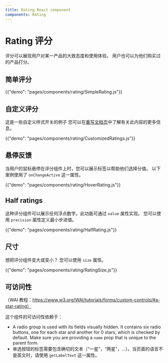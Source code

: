 ```yaml
---
title: Rating React component
components: Rating
---
```


# Rating 评分

<p class="description">评分可以展现用户对某一产品的大致态度和使用体验。 用户也可以为他们购买过的产品打分。</p>

## 简单评分

{{"demo": "pages/components/rating/SimpleRating.js"}}

## 自定义评分

这是一些自定义样式开关的例子 您可以在[重写文档页](/customization/components/)中了解有关此内容的更多信息。

{{"demo": "pages/components/rating/CustomizedRatings.js"}}

## 悬停反馈

当用户的鼠标悬停在评分组件上时，您可以展示标签以帮助他们选择分值。 以下案例使用了 `onChangeActive` 这一属性。

{{"demo": "pages/components/rating/HoverRating.js"}}

## Half ratings

这种评分组件可以展示任何浮点数字。此功能可通过 `value` 属性实现。 您可以使用 `precision` 属性定义最小步进值。

{{"demo": "pages/components/rating/HalfRating.js"}}

## 尺寸

想把评分组件变大或变小？ 您可以使用 `size` 属性。

{{"demo": "pages/components/rating/RatingSize.js"}}

## 可访问性

（WAI 教程：https://www.w3.org/WAI/tutorials/forms/custom-controls/#a-star-rating）

这个组件的可访问性依赖于：

- A radio group is used with its fields visually hidden. It contains six radio buttons, one for each star and another for 0 stars, which is checked by default. Make sure you are providing a `name` prop that is unique to the parent form.
- 单选按钮的标签需要包含确切的文本（“一星”，“两星”，…）。当页面的语言不是英文时，请使用 `getLabelText` 这一属性。